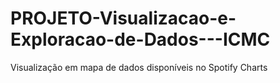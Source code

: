 # PROJETO-Visualizacao-e-Exploracao-de-Dados---ICMC
Visualização em mapa de dados disponíveis no Spotify Charts
